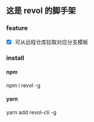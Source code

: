 ## 这是 revol 的脚手架

### feature

- [x] 可从远程仓库拉取对应分支模板

### install

#### npm

npm i revol -g

#### yarn

yarn add revol-cli -g
